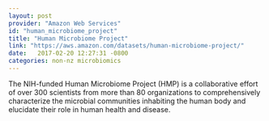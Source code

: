 ```yaml
---
layout: post
provider: "Amazon Web Services"
id: "human_microbiome_project"
title: "Human Microbiome Project"
link: "https://aws.amazon.com/datasets/human-microbiome-project/"
date:   2017-02-20 12:27:31 -0800
categories: non-nz microbiomics
---
```


The NIH-funded Human Microbiome Project (HMP) is a collaborative effort of over 300 scientists from more than 80 organizations to comprehensively characterize the microbial communities inhabiting the human body and elucidate their role in human health and disease.
